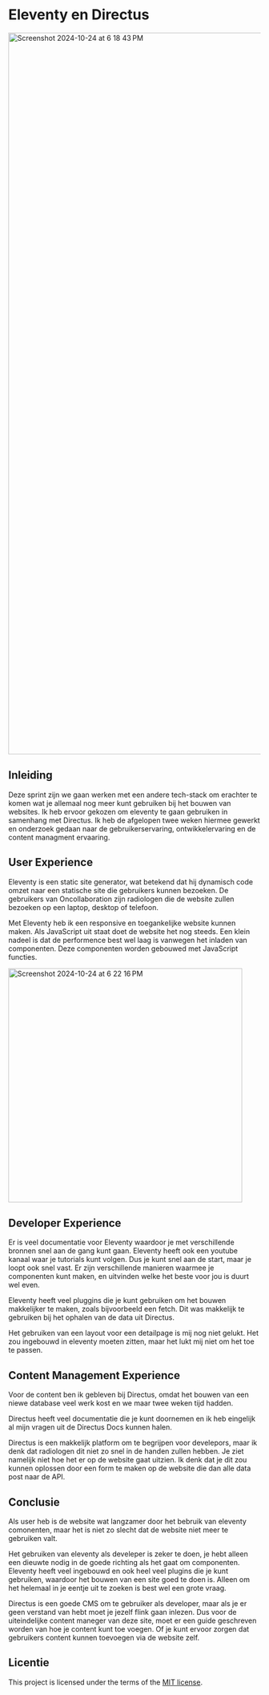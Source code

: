 # Eleventy en Directus
<img width="1440" alt="Screenshot 2024-10-24 at 6 18 43 PM" src="https://github.com/user-attachments/assets/f5f90ede-2545-4a05-b889-e1259db32744">

## Inleiding
Deze sprint zijn we gaan werken met een andere tech-stack om erachter te komen wat je allemaal nog meer kunt gebruiken bij het bouwen van websites. Ik heb ervoor gekozen om eleventy te gaan gebruiken in samenhang met Directus. Ik heb de afgelopen twee weken hiermee gewerkt en onderzoek gedaan naar de gebruikerservaring, ontwikkelervaring en de content managment ervaaring.

## User Experience
Eleventy is een static site generator, wat betekend dat hij dynamisch code omzet naar een statische site die gebruikers kunnen bezoeken. De gebruikers van Oncollaboration zijn radiologen die de website zullen bezoeken op een laptop, desktop of telefoon.

Met Eleventy heb ik een responsive en toegankelijke website kunnen maken. Als JavaScript uit staat doet de website het nog steeds. Een klein nadeel is dat de performence best wel laag is vanwegen het inladen van componenten. Deze componenten worden gebouwed met JavaScript functies.

<img width="467" alt="Screenshot 2024-10-24 at 6 22 16 PM" src="https://github.com/user-attachments/assets/c4094a58-b31a-4377-a7d2-75a75bd66b63">

## Developer Experience
Er is veel documentatie voor Eleventy waardoor je met verschillende bronnen snel aan de gang kunt gaan. Eleventy heeft ook een youtube kanaal waar je tutorials kunt volgen. 
Dus je kunt snel aan de start, maar je loopt ook snel vast. Er zijn verschillende manieren waarmee je componenten kunt maken, en uitvinden welke het beste voor jou is duurt wel even.

Eleventy heeft veel pluggins die je kunt gebruiken om het bouwen makkelijker te maken, zoals bijvoorbeeld een fetch. Dit was makkelijk te gebruiken bij het ophalen van de data uit Directus. 

Het gebruiken van een layout voor een detailpage is mij nog niet gelukt. Het zou ingebouwd in eleventy moeten zitten, maar het lukt mij niet om het toe te passen.


## Content Management Experience
Voor de content ben ik gebleven bij Directus, omdat het bouwen van een niewe database veel werk kost en we maar twee weken tijd hadden. 

Directus heeft veel documentatie die je kunt doornemen en ik heb eingelijk al mijn vragen uit de Directus Docs kunnen halen. 

Directus is een makkelijk platform om te begrijpen voor develepors, maar ik denk dat radiologen dit niet zo snel in de handen zullen hebben. Je ziet namelijk niet hoe het er op de website gaat uitzien. Ik denk dat je dit zou kunnen oplossen door een form te maken op de website die dan alle data post naar de API. 

## Conclusie
Als user heb is de website wat langzamer door het bebruik van eleventy comonenten, maar het is niet zo slecht dat de website niet meer te gebruiken valt.

Het gebruiken van eleventy als develeper is zeker te doen, je hebt alleen een dieuwte nodig in de goede richting als het gaat om componenten. Eleventy heeft veel ingebouwd en ook heel veel plugins die je kunt gebruiken, waardoor het bouwen van een site goed te doen is. Alleen om het helemaal in je eentje uit te zoeken is best wel een grote vraag. 

Directus is een goede CMS om te gebruiker als developer, maar als je er geen verstand van hebt moet je jezelf flink gaan inlezen. Dus voor de uiteindelijke content maneger van deze site, moet er een guide geschreven worden van hoe je content kunt toe voegen. Of je kunt ervoor zorgen dat gebruikers content kunnen toevoegen via de website zelf.

## Licentie

This project is licensed under the terms of the [MIT license](./LICENSE).

